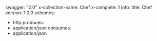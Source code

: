 swagger: "2.0"
x-collection-name: Chef
x-complete: 1
info:
  title: Chef
  version: 1.0.0
schemes:
- http
produces:
- application/json
consumes:
- application/json